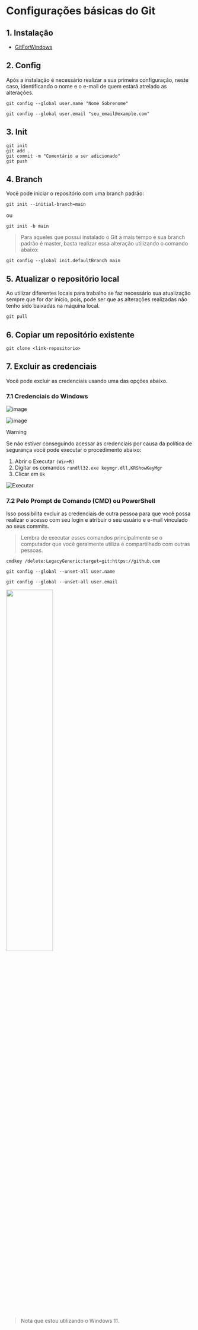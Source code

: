 # Configurações básicas do Git

## 1. Instalação
- [GitForWindows](https://gitforwindows.org/)

## 2. Config
Após a instalação é necessário realizar a sua primeira configuração, neste caso, identificando o nome e o e-mail de quem estará atrelado as alterações.
```
git config --global user.name "Nome Sobrenome"
```
```
git config --global user.email "seu_email@example.com"
```

## 3. Init
```
git init
git add . 
git commit -m "Comentário a ser adicionado"
git push
```

## 4. Branch
Você pode iniciar o repositório com uma branch padrão:

```
git init --initial-branch=main
```
ou 
```
git init -b main
```

> Para aqueles que possui instalado o Git a mais tempo e sua branch padrão é master, basta realizar essa alteração utilizando o comando abaixo:
```
git config --global init.defaultBranch main
```


## 5. Atualizar o repositório local
Ao utilizar diferentes locais para trabalho se faz necessário sua atualização sempre que for dar início, pois, pode ser que as alterações realizadas não tenho sido baixadas na máquina local.
```
git pull
```

## 6. Copiar um repositório existente
```
git clone <link-repositorio>
```

## 7. Excluir as credenciais
Você pode excluir as credenciais usando uma das opções abaixo.

### 7.1 Credenciais do Windows

![image](https://github.com/user-attachments/assets/6ce5396a-5545-44d5-ad9b-2654a6e3447e)

![image](https://github.com/user-attachments/assets/16660faf-4b3e-4acd-8b42-46e1203d46e4)

> [!WARNING]
> Se não estiver conseguindo acessar as credenciais por causa da política de segurança você pode executar o procedimento abaixo: <br>
> 1. Abrir o Executar ```(Win+R)```
> 2. Digitar os comandos ```rundll32.exe keymgr.dll,KRShowKeyMgr```
> 3. Clicar em ```Ok```

![Executar](https://github.com/user-attachments/assets/03d6f38d-62ba-41ec-8ba0-9f830b2d87c4)


### 7.2 Pelo Prompt de Comando (CMD) ou PowerShell

Isso possibilita excluir as credenciais de outra pessoa para que você possa realizar o acesso com seu login e atribuir o seu usuário e e-mail vinculado ao seus commits.

> Lembra de executar esses comandos principalmente se o computador que você geralmente utiliza é compartilhado com outras pessoas.

```
cmdkey /delete:LegacyGeneric:target=git:https://github.com
```
```
git config --global --unset-all user.name
```
```
git config --global --unset-all user.email
```

<!--
## 8. Git Bash no menu de contexto do Windows

**8.1** Abra o bloco de notas (notepad) e salva o documento com o nome `OpenGitBash.reg`

![image](https://github.com/user-attachments/assets/9c6e9b17-cd6e-44b9-9050-ae3f5e7fb520)

**8.2** Copia e cola o conteúdo abaixo para dentro do **bloco de notas**

```
Windows Registry Editor Version 5.00
; Open files
; Default Git-Bash Location C:\Program Files\Git\git-bash.exe

[HKEY_CLASSES_ROOT\*\shell\Open Git Bash]
@="Open Git Bash"
"Icon"="C:\\Program Files\\Git\\git-bash.exe"

[HKEY_CLASSES_ROOT\*\shell\Open Git Bash\command]
@="\"C:\\Program Files\\Git\\git-bash.exe\" \"--cd=%1\""

; This will make it appear when you right click ON a folder
; The "Icon" line can be removed if you don't want the icon to appear

[HKEY_CLASSES_ROOT\Directory\shell\bash]
@="Open Git Bash"
"Icon"="C:\\Program Files\\Git\\git-bash.exe"

[HKEY_CLASSES_ROOT\Directory\shell\bash\command]
@="\"C:\\Program Files\\Git\\git-bash.exe\" \"--cd=%1\""

; This will make it appear when you right click INSIDE a folder
; The "Icon" line can be removed if you don't want the icon to appear

[HKEY_CLASSES_ROOT\Directory\Background\shell\bash]
@="Open Git Bash"
"Icon"="C:\\Program Files\\Git\\git-bash.exe"

[HKEY_CLASSES_ROOT\Directory\Background\shell\bash\command]
@="\"C:\\Program Files\\Git\\git-bash.exe\" \"--cd=%v.\""
```

**8.3** Execute o arquivo clicando duas vezes

**8.4** Irá pedir que autorize no modo administrador, clique em `Sim`
   
<!-- ![image](https://github.com/user-attachments/assets/e2dbc61c-9377-41fb-a398-009bcd5bc8d2) -->

<!-- **8.5** Então, a instalação será realizada no registro. Agora, só clicar em `Ok`. -->
   
<!-- ![image](https://github.com/user-attachments/assets/7d314577-26bb-44ea-878f-2d315ebb47c6) -->
<!-- ![image](https://github.com/user-attachments/assets/7d314577-26bb-44ea-878f-2d315ebb47c6) -->

<!-- **8.6** Para utilizar basta apenas acessar alguma pasta e clicar com o botão direito. Irá notar que irá aparecer a opção `Open Git Bash`. -->

<div align="left">
  <img src="https://github.com/user-attachments/assets/d0c36ce4-09f5-4059-a5e7-8a385440f776" width="50%" />
</div>

> Nota que estou utilizando o Windows 11.


